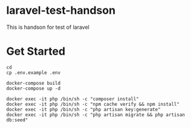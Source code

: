 # laravel-test-handson
This is handson for test of laravel

# Get Started
```
cd 
cp .env.example .env 
```

```
docker-compose build
docker-compose up -d
```

```
docker exec -it php /bin/sh -c "composer install"
docker exec -it php /bin/sh -c "npm cache verify && npm install"
docker exec -it php /bin/sh -c "php artisan key:generate"
docker exec -it php /bin/sh -c "php artisan migrate && php artisan db:seed"
```

